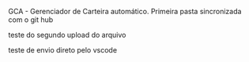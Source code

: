 GCA - Gerenciador de Carteira automático.
Primeira pasta sincronizada com o git hub


teste do segundo upload do arquivo

teste de envio direto pelo vscode